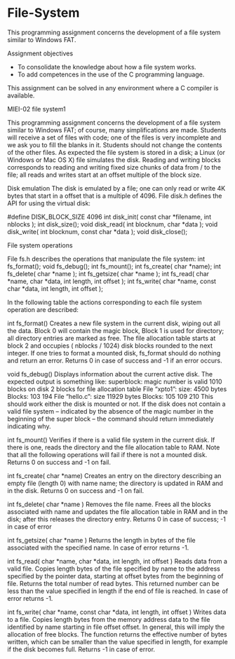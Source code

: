 # File-System
This programming assignment concerns the development of a file system similar to Windows FAT.

Assignment objectives
- To consolidate the knowledge about how a file system works.
- To add competences in the use of the C programming language.

This assignment can be solved in any environment where a C compiler is available.

MIEI-02 file system1

This programming assignment concerns the development of a file system similar to Windows FAT; 
of course, many simplifications are made. Students will receive a set of files with code; one of 
the files is very incomplete and we ask you to fill the blanks in it. Students should not change 
the contents of the other files.
As expected the file system is stored in a disk; a Linux (or Windows or Mac OS X) file simulates 
the disk. Reading and writing blocks corresponds to reading and writing fixed size chunks of data 
from / to the file; all reads and writes start at an offset multiple of the block size.

Disk emulation
The disk is emulated by a file; one can only read or write 4K bytes that start in a offset that
is a multiple of 4096. File disk.h defines the API for using the virtual disk:

#define DISK_BLOCK_SIZE 4096
int disk_init( const char *filename, int nblocks ); 
int disk_size();
void disk_read( int blocknum, char *data );
void disk_write( int blocknum, const char *data ); 
void disk_close();

File system operations

File fs.h describes the operations that manipulate the file system:
int fs_format();
void fs_debug();
int fs_mount();
int fs_create( char *name);
int fs_delete( char *name );
int fs_getsize( char *name );
int fs_read( char *name, char *data, int length, int offset );
int fs_write( char *name, const char *data, int length, int offset );

In the following table the actions corresponding to each file system operation are described:

int  fs_format()
Creates a new file system in the current disk, wiping out all the data. Block 0 will contain
the magic block, Block 1 is used for directory; all directory entries are marked as free. 
The file allocation table starts at block 2 and occupies ( nblocks / 1024) disk blocks 
rounded to the next integer. If one tries to format a mounted disk, fs_format should do 
nothing and return an error. Returns 0 in case of success and -1 if an error occurs.


void fs_debug()
Displays information about the current active disk. The expected output is something like:
      superblock:
           magic number is valid
           1010 blocks on disk
           2 blocks for file allocation table
      File “xpto1”:
           size: 4500 bytes
           Blocks: 103 194
      File “hello.c”:
           size 11929 bytes
           Blocks: 105 109 210
This should work either the disk is mounted or not. If the disk does not contain a valid file 
system – indicated by the absence of the magic number in the beginning of the super block – 
the command should return immediately indicating why.

int  fs_mount()
Verifies if there is a valid file system in the current disk. If there is one, reads the directory
and the file allocation table to RAM. Note that all the following operations will fail if there is 
not a mounted disk. Returns 0 on success and -1 on fail.

int  fs_create( char *name)
Creates an entry on the directory describing an empty file (length 0) with name name; the directory
is updated in RAM and in the disk. Returns 0 on success and -1 on fail.

int  fs_delete( char *name )
Removes the file name. Frees all the blocks associated with name and updates the file allocation 
table in RAM and in the disk; after this releases the directory entry. Returns 0 in case of success;
-1 in case of error

int  fs_getsize( char *name )
Returns the length in bytes of the file associated with the specified name. In case of error returns -1.

int fs_read( char *name, char *data, int length, int offset )
Reads data from a valid file. Copies length bytes of the file specified by name to the address specified
by the pointer data, starting at offset bytes from the beginning of file. Returns the total number 
of read bytes. This returned number can be less than the value specified in length if the end of file 
is reached. In case of error returns -1.

int fs_write( char *name, const char *data, int length, int offset )
Writes data to a file. Copies length bytes from the memory address data to the file identified by name 
starting in file offset offset. In general, this will imply the allocation of free blocks. The function
returns the effective number of bytes written, which can be smaller than the value specified in length,
for example if the disk becomes full. Returns -1 in case of error.
